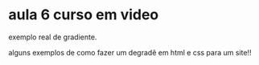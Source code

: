 # aula 6 curso em video
 exemplo real de gradiente.
 
  alguns exemplos de como fazer um degradê em html e css para um site!!
